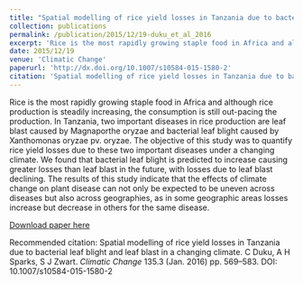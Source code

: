 ```yaml
---
title: "Spatial modelling of rice yield losses in Tanzania due to bacterial leaf blight and leaf blast in a changing climate"
collection: publications
permalink: /publication/2015/12/19-duku_et_al_2016
excerpt: 'Rice is the most rapidly growing staple food in Africa and although rice production is steadily increasing, the consumption is still out-pacing the production. In Tanzania, two important diseases in rice production are leaf blast caused by Magnaporthe oryzae and bacterial leaf blight caused by Xanthomonas oryzae pv. oryzae. The objective of this study was to quantify rice yield losses due to these two important diseases under a changing climate. We found that bacterial leaf blight is predicted to increase causing greater losses than leaf blast in the future, with losses due to leaf blast declining. The results of this study indicate that the effects of climate change on plant disease can not only be expected to be uneven across diseases but also across geographies, as in some geographic areas losses increase but decrease in others for the same disease.'
date: 2015/12/19
venue: 'Climatic Change'
paperurl: 'http://dx.doi.org/10.1007/s10584-015-1580-2'
citation: 'Spatial modelling of rice yield losses in Tanzania due to bacterial leaf blight and leaf blast in a changing climate. C Duku, A H Sparks, S J Zwart. <i>Climatic Change</i> 135.3 (Jan. 2016) pp. 569–583. DOI: 10.1007/s10584-015-1580-2'
---
```

Rice is the most rapidly growing staple food in Africa and although rice production is steadily increasing, the consumption is still out-pacing the production. In Tanzania, two important diseases in rice production are leaf blast caused by Magnaporthe oryzae and bacterial leaf blight caused by Xanthomonas oryzae pv. oryzae. The objective of this study was to quantify rice yield losses due to these two important diseases under a changing climate. We found that bacterial leaf blight is predicted to increase causing greater losses than leaf blast in the future, with losses due to leaf blast declining. The results of this study indicate that the effects of climate change on plant disease can not only be expected to be uneven across diseases but also across geographies, as in some geographic areas losses increase but decrease in others for the same disease.

[Download paper here](http://dx.doi.org/10.1007/s10584-015-1580-2)

Recommended citation: Spatial modelling of rice yield losses in Tanzania due to bacterial leaf blight and leaf blast in a changing climate. C Duku, A H Sparks, S J Zwart. <i>Climatic Change</i> 135.3 (Jan. 2016) pp. 569–583. DOI: 10.1007/s10584-015-1580-2
